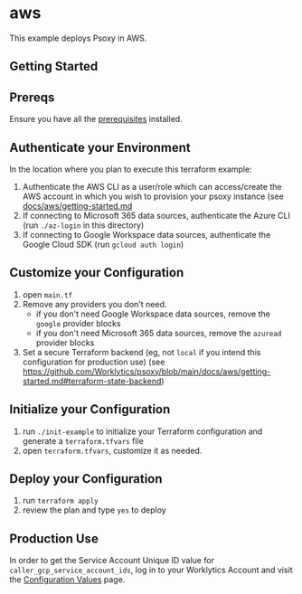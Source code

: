 # aws

This example deploys Psoxy in AWS.

## Getting Started

## Prereqs

Ensure you have all the [prerequisites](https://github.com/Worklytics/psoxy/blob/main/README.md#prerequisites)
installed.

## Authenticate your Environment

In the location where you plan to execute this terraform example:

  1. Authenticate the AWS CLI as a user/role which can access/create the AWS account in which you wish
     to provision your psoxy instance (see [docs/aws/getting-started.md](https://github.com/Worklytics/psoxy/blob/main/docs/aws/getting-started.md#prerequisites)
  2. If connecting to Microsoft 365 data sources, authenticate the Azure CLI (run `./az-login` in
     this directory)
  3. If connecting to Google Workspace data sources, authenticate the Google Cloud SDK (run
     `gcloud auth login`)

## Customize your Configuration
  1. open `main.tf`
  2. Remove any providers you don't need.
     - if you don't need Google Workspace data sources, remove the `google` provider blocks
     - if you don't need Microsoft 365 data sources, remove the `azuread` provider blocks
  3. Set a secure Terraform backend (eg, not `local` if you intend this configuration for production
     use) (see https://github.com/Worklytics/psoxy/blob/main/docs/aws/getting-started.md#terraform-state-backend)

## Initialize your Configuration
  1. run `./init-example` to initialize your Terraform configuration and generate a `terraform.tfvars` file
  2. open `terraform.tfvars`, customize it as needed.

## Deploy your Configuration
  1. run `terraform apply`
  2. review the plan and type `yes` to deploy


## Production Use

In order to get the Service Account Unique ID value for `caller_gcp_service_account_ids`, log in to
your Worklytics Account and visit the [Configuration Values](https://app.worklytics.co/analytics/integrations/configuration) page.


